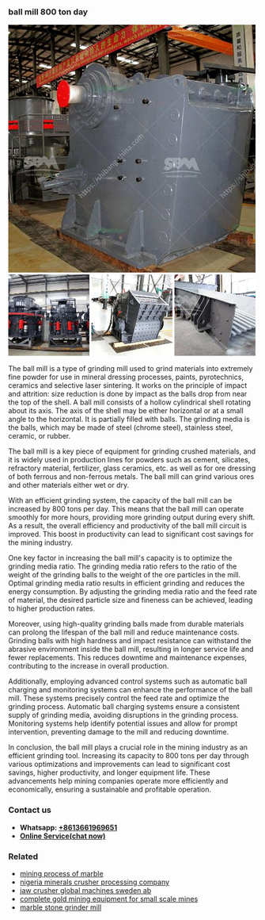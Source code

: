 <h3>ball mill 800 ton day</h3><img src='1708497219.jpg' alt=''><p>The ball mill is a type of grinding mill used to grind materials into extremely fine powder for use in mineral dressing processes, paints, pyrotechnics, ceramics and selective laser sintering. It works on the principle of impact and attrition: size reduction is done by impact as the balls drop from near the top of the shell. A ball mill consists of a hollow cylindrical shell rotating about its axis. The axis of the shell may be either horizontal or at a small angle to the horizontal. It is partially filled with balls. The grinding media is the balls, which may be made of steel (chrome steel), stainless steel, ceramic, or rubber.</p><p>The ball mill is a key piece of equipment for grinding crushed materials, and it is widely used in production lines for powders such as cement, silicates, refractory material, fertilizer, glass ceramics, etc. as well as for ore dressing of both ferrous and non-ferrous metals. The ball mill can grind various ores and other materials either wet or dry.</p><p>With an efficient grinding system, the capacity of the ball mill can be increased by 800 tons per day. This means that the ball mill can operate smoothly for more hours, providing more grinding output during every shift. As a result, the overall efficiency and productivity of the ball mill circuit is improved. This boost in productivity can lead to significant cost savings for the mining industry.</p><p>One key factor in increasing the ball mill's capacity is to optimize the grinding media ratio. The grinding media ratio refers to the ratio of the weight of the grinding balls to the weight of the ore particles in the mill. Optimal grinding media ratio results in efficient grinding and reduces the energy consumption. By adjusting the grinding media ratio and the feed rate of material, the desired particle size and fineness can be achieved, leading to higher production rates.</p><p>Moreover, using high-quality grinding balls made from durable materials can prolong the lifespan of the ball mill and reduce maintenance costs. Grinding balls with high hardness and impact resistance can withstand the abrasive environment inside the ball mill, resulting in longer service life and fewer replacements. This reduces downtime and maintenance expenses, contributing to the increase in overall production.</p><p>Additionally, employing advanced control systems such as automatic ball charging and monitoring systems can enhance the performance of the ball mill. These systems precisely control the feed rate and optimize the grinding process. Automatic ball charging systems ensure a consistent supply of grinding media, avoiding disruptions in the grinding process. Monitoring systems help identify potential issues and allow for prompt intervention, preventing damage to the mill and reducing downtime.</p><p>In conclusion, the ball mill plays a crucial role in the mining industry as an efficient grinding tool. Increasing its capacity to 800 tons per day through various optimizations and improvements can lead to significant cost savings, higher productivity, and longer equipment life. These advancements help mining companies operate more efficiently and economically, ensuring a sustainable and profitable operation.</p><h3>Contact us</h3><ul><li><strong>Whatsapp:&nbsp;<a href="https://wa.me/8613661969651">+8613661969651</a></strong></li><li><a href="https://swt.shibang-china.com/?git&amp;zhl&amp;ball mill 800 ton day"><strong>Online Service(chat now)</strong></a></li></ul><h3>Related</h3><ul><li><a href='mining process of marble.md'>mining process of marble</a></li><li><a href='nigeria minerals crusher processing company.md'>nigeria minerals crusher processing company</a></li><li><a href='jaw crusher global machines sweden ab.md'>jaw crusher global machines sweden ab</a></li><li><a href='complete gold mining equipment for small scale mines.md'>complete gold mining equipment for small scale mines</a></li><li><a href='marble stone grinder mill.md'>marble stone grinder mill</a></li></ul>